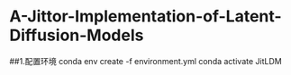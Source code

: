 # A-Jittor-Implementation-of-Latent-Diffusion-Models

##1.配置环境
conda env create -f environment.yml
conda activate JitLDM
